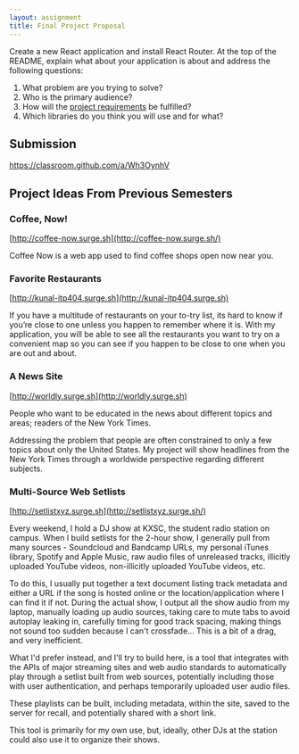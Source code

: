 ```yaml
---
layout: assignment
title: Final Project Proposal
---
```


Create a new React application and install React Router. At the top of the README, explain what about your application is about and address the following questions:

1. What problem are you trying to solve?
1. Who is the primary audience?
1. How will the [project requirements](/teaching/2019/itp404-final-project) be fulfilled?
1. Which libraries do you think you will use and for what?

## Submission

https://classroom.github.com/a/Wh3OynhV

## Project Ideas From Previous Semesters

### Coffee, Now!

[http://coffee-now.surge.sh](http://coffee-now.surge.sh/)

Coffee Now is a web app used to find coffee shops open now near you.

### Favorite Restaurants

[http://kunal-itp404.surge.sh](http://kunal-itp404.surge.sh)

If you have a multitude of restaurants on your to-try list, its hard to know if you’re close to one unless you happen to remember where it is. With my application, you will be able to see all the restaurants you want to try on a convenient map so you can see if you happen to be close to one when you are out and about.

### A News Site

[http://worldly.surge.sh](http://worldly.surge.sh)

People who want to be educated in the news about different topics and areas; readers of the New York Times.

Addressing the problem that people are often constrained to only a few topics about only the United States. My project will show headlines from the New York Times through a worldwide perspective regarding different subjects.

### Multi-Source Web Setlists

[http://setlistxyz.surge.sh](http://setlistxyz.surge.sh/)

Every weekend, I hold a DJ show at KXSC, the student radio station on campus. When I build setlists for the 2-hour show, I generally pull from many sources - Soundcloud and Bandcamp URLs, my personal iTunes library, Spotify and Apple Music, raw audio files of unreleased tracks, illicitly uploaded YouTube videos, non-illicitly uploaded YouTube videos, etc.

To do this, I usually put together a text document listing track metadata and either a URL if the song is hosted online or the location/application where I can find it if not. During the actual show, I output all the show audio from my laptop, manually loading up audio sources, taking care to mute tabs to avoid autoplay leaking in, carefully timing for good track spacing, making things not sound too sudden because I can't crossfade... This is a bit of a drag, and very inefficient.

What I'd prefer instead, and I'll try to build here, is a tool that integrates with the APIs of major streaming sites and web audio standards to automatically play through a setlist built from web sources, potentially including those with user authentication, and perhaps temporarily uploaded user audio files.

These playlists can be built, including metadata, within the site, saved to the server for recall, and potentially shared with a short link.

This tool is primarily for my own use, but, ideally, other DJs at the station could also use it to organize their shows.
